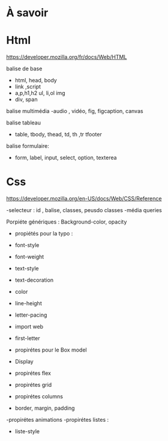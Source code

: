 # À savoir

# Html 
https://developer.mozilla.org/fr/docs/Web/HTML

balise de base 
- html, head, body 
- link ,script
- a,p,h1,h2 ul, li,ol img
- div, span

balise multimédia
-audio , vidéo, fig, figcaption, canvas

balise tableau
- table, tbody, thead, td, th ,tr tfooter

balise formulaire:
 - form, label, input, select, option, texterea

 # Css
 https://developer.mozilla.org/en-US/docs/Web/CSS/Reference

 -selecteur
 : id , balise, classes, peusdo classes
-média queries

Porpiéte génériques :
Background-color, opacity

 - propiétés pour la typo : 
  - font-style
  - font-weight
  - text-style
  - text-decoration
  - color
  - line-height
  - letter-pacing
  - import web
  - first-letter

- propirétes pour le Box model
- Display
- propirétes flex 
- propirétes grid
- propirétes columns
- border, margin, padding

-propirétes animations
-propirétes listes :
- liste-style